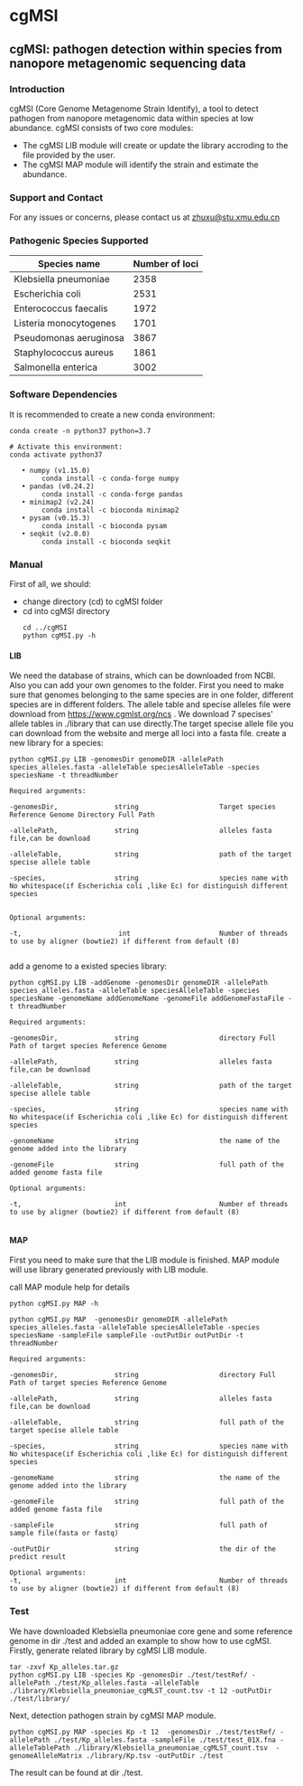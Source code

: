 # cgMSI
## cgMSI: pathogen detection within species from nanopore metagenomic sequencing data
### Introduction
cgMSI (Core Genome Metagenome Strain Identify), a tool to detect pathogen from nanopore metagenomic data within species at low abundance. 
 cgMSI consists of two core modules:
- The cgMSI LIB module will create or update the library accroding to the file provided by the user. 
- The cgMSI MAP module will  identify the strain and estimate the abundance.


### Support and Contact
For any issues or concerns, please contact us at zhuxu@stu.xmu.edu.cn
 

### Pathogenic Species Supported
Species name | Number of loci
-|-
Klebsiella pneumoniae | 2358
Escherichia coli| 2531
Enterococcus faecalis | 1972
Listeria monocytogenes | 1701
Pseudomonas aeruginosa | 3867
Staphylococcus aureus| 1861
Salmonella enterica | 3002

### Software Dependencies
It is recommended to create a new conda environment:
```
conda create -n python37 python=3.7

# Activate this environment:
conda activate python37
```
       • numpy (v1.15.0)
            conda install -c conda-forge numpy
       • pandas (v0.24.2)
            conda install -c conda-forge pandas
       • minimap2 (v2.24)
            conda install -c bioconda minimap2
       • pysam (v0.15.3)
            conda install -c bioconda pysam 
       • seqkit (v2.0.0)
            conda install -c bioconda seqkit 
            

### Manual
First of all, we should:
- change directory (cd) to cgMSI folder
- cd into cgMSI directory 
  ```
  cd ../cgMSI
  python cgMSI.py -h
  ```
#### LIB
We need the database of strains, which can be downloaded from NCBI. Also you can add your own genomes to the folder. First you need to make sure that 
genomes belonging to the same species are in one folder, different species are in different folders.  The allele table  and specise alleles file were download from https://www.cgmlst.org/ncs . We download 7 specises' allele tables in ./library that can use directly.The target specise allele file you
can download from the website and merge all loci into a fasta file.
create a new library for a species:
```
python cgMSI.py LIB -genomesDir genomeDIR -allelePath species_alleles.fasta -alleleTable speciesAlleleTable -species speciesName -t threadNumber 

Required arguments:

-genomesDir,              string                    Target species Reference Genome Directory Full Path 

-allelePath,              string                    alleles fasta file,can be download 

-alleleTable,             string                    path of the target specise allele table 

-species,                 string                    species name with No whitespace(if Escherichia coli ,like Ec) for distinguish different species


Optional arguments:

-t,                        int                      Number of threads to use by aligner (bowtie2) if different from default (8)
                    
```

add a genome to a existed species library:
```
python cgMSI.py LIB -addGenome -genomesDir genomeDIR -allelePath species_alleles.fasta -alleleTable speciesAlleleTable -species speciesName -genomeName addGenomeName -genomeFile addGenomeFastaFile -t threadNumber 

Required arguments:

-genomesDir,              string                    directory Full Path of target species Reference Genome  

-allelePath,              string                    alleles fasta file,can be download 

-alleleTable,             string                    path of the target specise allele table 

-species,                 string                    species name with No whitespace(if Escherichia coli ,like Ec) for distinguish different species

-genomeName               string                    the name of the genome added into the library

-genomeFile               string                    full path of the added genome fasta file

Optional arguments:

-t,                       int                       Number of threads to use by aligner (bowtie2) if different from default (8)
     
```

#### MAP
First you need to make sure that the LIB module is finished. MAP module will use library generated previously with LIB module.

call MAP module help for details

```
python cgMSI.py MAP -h

python cgMSI.py MAP  -genomesDir genomeDIR -allelePath species_alleles.fasta -alleleTable speciesAlleleTable -species speciesName -sampleFile sampleFile -outPutDir outPutDir -t threadNumber 

Required arguments:

-genomesDir,              string                    directory Full Path of target species Reference Genome  

-allelePath,              string                    alleles fasta file,can be download 

-alleleTable,             string                    full path of the target specise allele table 

-species,                 string                    species name with No whitespace(if Escherichia coli ,like Ec) for distinguish different species

-genomeName               string                    the name of the genome added into the library

-genomeFile               string                    full path of the added genome fasta file

-sampleFile               string                    full path of sample file(fasta or fastq)

-outPutDir                string                    the dir of the predict result

Optional arguments:
-t,                       int                       Number of threads to use by aligner (bowtie2) if different from default (8)

```

### Test
We have downloaded Klebsiella pneumoniae core gene and some reference genome in dir ./test and  added an example to show how to use cgMSI.
Firstly, generate related library by cgMSI LIB module.

  ```
  tar -zxvf Kp_alleles.tar.gz
  python cgMSI.py LIB -species Kp -genomesDir ./test/testRef/ -allelePath ./test/Kp_alleles.fasta -alleleTable ./library/Klebsiella_pneumoniae_cgMLST_count.tsv -t 12 -outPutDir ./test/library/
  ```
 Next, detection pathogen strain by cgMSI MAP module.
   ```
  python cgMSI.py MAP -species Kp -t 12  -genomesDir ./test/testRef/ -allelePath ./test/Kp_alleles.fasta -sampleFile ./test/test_01X.fna -alleleTablePath ./library/Klebsiella_pneumoniae_cgMLST_count.tsv  -genomeAlleleMatrix ./library/Kp.tsv -outPutDir ./test
  ```
  The result can be found at dir ./test.
